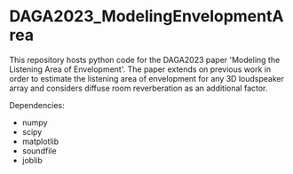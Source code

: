 # DAGA2023_ModelingEnvelopmentArea
This repository hosts python code for the DAGA2023 paper 'Modeling the Listening Area of Envelopment'. The paper extends on previous work in order to estimate the listening area of envelopment for any 3D loudspeaker array and considers diffuse room reverberation as an additional factor.

Dependencies:
* numpy
* scipy
* matplotlib
* soundfile
* joblib
